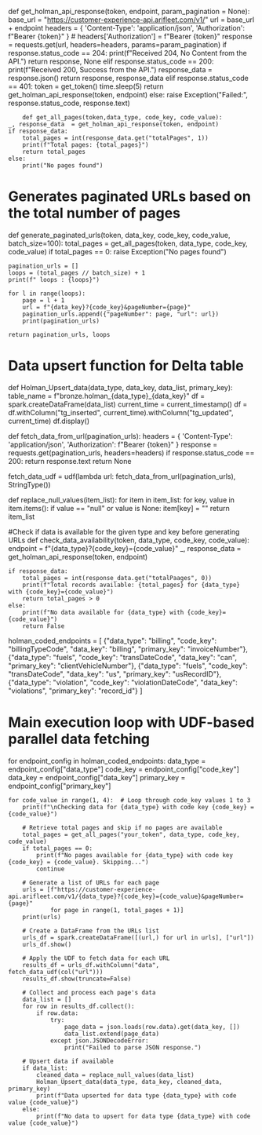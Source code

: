def get_holman_api_response(token, endpoint, param_pagination = None):
    base_url = "https://customer-experience-api.arifleet.com/v1/"
    url = base_url + endpoint
    headers = {
        'Content-Type': 'application/json',
        'Authorization': f"Bearer {token}"
    }
    # headers['Authorization'] = f"Bearer {token}"
    response = requests.get(url, headers=headers, params=param_pagination)
    if response.status_code == 204:
        print(f"Received 204, No Content from the API.")
        return response, None
    elif response.status_code == 200:
        print(f"Received 200, Success from the API.")
        response_data = response.json()
        return response, response_data
    elif response.status_code == 401:
        token = get_token()
        time.sleep(5)
        return get_holman_api_response(token, endpoint)
    else:
        raise Exception("Failed:", response.status_code, response.text)


        def get_all_pages(token,data_type, code_key, code_value):
    _, response_data  = get_holman_api_response(token, endpoint)
    if response_data:
        total_pages = int(response_data.get("totalPages", 1))
        print(f"Total pages: {total_pages}")
        return total_pages
    else:
        print("No pages found")

# Generates paginated URLs based on the total number of pages
def generate_paginated_urls(token, data_key, code_key, code_value, batch_size=100):
    total_pages = get_all_pages(token, data_type, code_key, code_value)
    if total_pages == 0:
        raise Exception("No pages found")

    pagination_urls = []
    loops = (total_pages // batch_size) + 1
    print(f" loops : {loops}")

    for l in range(loops):
        page = l + 1
        url = f"{data_key}?{code_key}&pageNumber={page}"
        pagination_urls.append({"pageNumber": page, "url": url})
        print(pagination_urls)

    return pagination_urls, loops




# Data upsert function for Delta table
def Holman_Upsert_data(data_type, data_key, data_list, primary_key):
    table_name = f"bronze.holman_{data_type}_{data_key}"
    df = spark.createDataFrame(data_list)
    current_time = current_timestamp()
    df = df.withColumn("tg_inserted", current_time).withColumn("tg_updated", current_time)
    df.display()


def fetch_data_from_url(pagination_urls):
    headers = {
        'Content-Type': 'application/json',
        'Authorization': f"Bearer {token}"
    }
    response = requests.get(pagination_urls, headers=headers)
    if response.status_code == 200:
        return response.text
    return None

fetch_data_udf = udf(lambda url: fetch_data_from_url(pagination_urls), StringType())

def replace_null_values(item_list):
    for item in item_list:
        for key, value in item.items():
            if value == "null" or value is None:
                item[key] = ""
    return item_list


#Check if data is available for the given type and key before generating URLs
def check_data_availability(token, data_type, code_key, code_value): 
    endpoint = f"{data_type}?{code_key}={code_value}" 
    _, response_data = get_holman_api_response(token, endpoint)

    if response_data:
        total_pages = int(response_data.get("totalPaages", 0))
        print(f"Total records available: {total_pages} for {data_type} with {code_key}={code_value}")
        return total_pages > 0
    else:
        print(f"No data available for {data_type} with {code_key}={code_value}")
        return False



holman_coded_endpoints = [
    {"data_type": "billing", "code_key": "billingTypeCode", "data_key": "billing", "primary_key": "invoiceNumber"},
    {"data_type": "fuels", "code_key": "transDateCode", "data_key": "can", "primary_key": "clientVehicleNumber"},
    {"data_type": "fuels", "code_key": "transDateCode", "data_key": "us", "primary_key": "usRecordID"},
    {"data_type": "violation", "code_key": "violationDateCode", "data_key": "violations", "primary_key": "record_id"}
]

# Main execution loop with UDF-based parallel data fetching
for endpoint_config in holman_coded_endpoints:
    data_type = endpoint_config["data_type"]
    code_key = endpoint_config["code_key"]
    data_key = endpoint_config["data_key"]
    primary_key = endpoint_config["primary_key"]

    for code_value in range(1, 4):  # Loop through code_key values 1 to 3
        print(f"\nChecking data for {data_type} with code key {code_key} = {code_value}")
        
        # Retrieve total pages and skip if no pages are available
        total_pages = get_all_pages("your_token", data_type, code_key, code_value)
        if total_pages == 0:
            print(f"No pages available for {data_type} with code key {code_key} = {code_value}. Skipping...")
            continue

        # Generate a list of URLs for each page
        urls = [f"https://customer-experience-api.arifleet.com/v1/{data_type}?{code_key}={code_value}&pageNumber={page}" 
                for page in range(1, total_pages + 1)]
        print(urls)

        # Create a DataFrame from the URLs list
        urls_df = spark.createDataFrame([(url,) for url in urls], ["url"])
        urls_df.show()
        
        # Apply the UDF to fetch data for each URL
        results_df = urls_df.withColumn("data", fetch_data_udf(col("url")))
        results_df.show(truncate=False)
        
        # Collect and process each page's data
        data_list = []
        for row in results_df.collect():
            if row.data:
                try:
                    page_data = json.loads(row.data).get(data_key, [])
                    data_list.extend(page_data)
                except json.JSONDecodeError:
                    print("Failed to parse JSON response.")

        # Upsert data if available
        if data_list:
            cleaned_data = replace_null_values(data_list)
            Holman_Upsert_data(data_type, data_key, cleaned_data, primary_key)
            print(f"Data upserted for data type {data_type} with code value {code_value}")
        else:
            print(f"No data to upsert for data type {data_type} with code value {code_value}")

    
        
